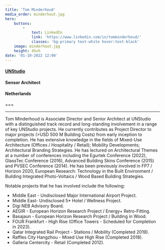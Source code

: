 ```yaml
---
title: 'Tom Minderhoud'
media_order: minderhout.jpg
hero:
    buttons:
        -
            text: LinkedIn
            link: 'https://www.linkedin.com/in/tomminderhoud/'
            classes: 'bg-primary text-white hover:text-black'
    image: minderhout.jpg
    height: 45vh
date: '01-10-2022 12:00'
---
```


#### [UNStudio](https://www.unstudio.com/)
#### Sensor Architect
#### Netherlands
===
***
Tom Minderhoud is Associate Director and Senior Architect at UNStudio with a distinguished track record and long-standing involvement in a range of key UNStudio projects. He currently contributes as Project Director to major projects (>USD 500 M Building Costs) from early inception to completion.
He has extensive knowledge in the fields of Mixed-Use Architecture (Offices / Hospitality / Retail); Mobility Developments;  Architectural Branding Strategies. He has lectured on Architectural Themes at a number of conferences including the Egurtek Conference (2022), GlassTec Conference (2016), Advanced Building Skins Conference (2015) and PVSEC Conference (2014).
He has been previously involved in FP7 / Horizon 2020, European Research: Technology in the Built Environment / Building Integrated Photo-Voltaics / Wood Based Building Strategies.

Notable projects that he has involved include the following: 
* Middle East - Undisclosed Major International Airport Project.
* Middle East- Undisclosed 5* Hotel / Wellness Project.
* Digi NEB Advisory Board.
* AEGIR - European Horizon Research Project / Energy+ Retro-Fitting.
* Basajaun - European Horizon Research Project / Building in Wood.
* FOUR Frankfurt - High Rise (Office Towers - Scheduled for Completion in 2023).
* Qatar Integrated Rail Project - Stations / Mobility (Completed 2019).
* Raffles City Hangzhou - Mixed Use High Rise (Completed 2018).
* Galleria Centercity - Retail (Completed 2012).
